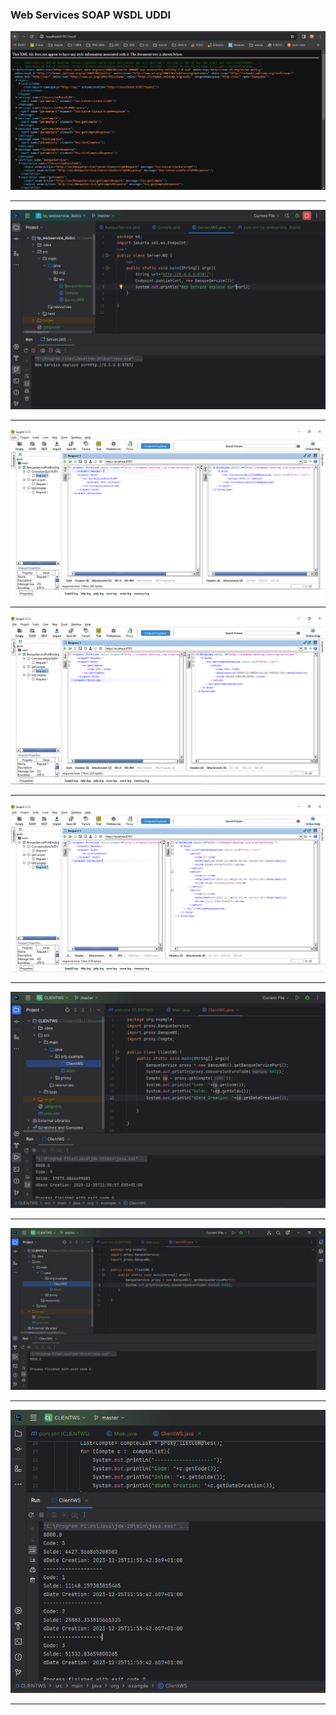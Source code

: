 <h3>Web Services SOAP WSDL UDDI</h3>

<img src="Screenshots/Localhost 8787.PNG">
<hr/>
<img src="Screenshots/ServerJWS_deploye.PNG">
<hr/>
<img src="Screenshots/ConversionEuroToBinding.PNG">
<hr/>
<img src="Screenshots/getCompte.PNG">
<hr/>
<img src="Screenshots/listComptes.PNG">
<hr/>
<img src="Screenshots/Affichage Code_Solde_Date ClientWS.PNG">
<hr/>
<img src="Screenshots/ClientWS proxy.PNG">
<hr/>
<img src="Screenshots/CompteList ClienWS.PNG">
<hr/>
